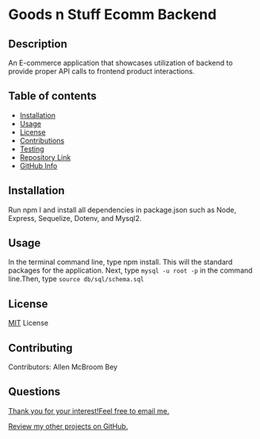 # Goods n Stuff Ecomm Backend

## Description
An E-commerce application that showcases utilization of backend to provide proper API calls to frontend product interactions.


## Table of contents
  - [Installation](#Installation)
  - [Usage](#Usage)
  - [License](#License)
  - [Contributions](#Contributions)
  - [Testing](#Testing)
  - [Repository Link](#Repository)
  - [GitHub Info](#GitHub) 
  ## Installation
Run npm I and install all dependencies in package.json such as Node, Express, Sequelize, Dotenv, and Mysql2.

## Usage
In the terminal command line, type npm install. This will
the standard packages for the application. Next, type `mysql -u root -p` in the command line.Then, type `source db/sql/schema.sql`

## License
[MIT](https://opensource.org/licenses/MIT) License

## Contributing
Contributors: Allen McBroom Bey

## Questions
[Thank you for your interest!Feel free to email me.](mailto:almcbroombey@email.com)

[Review my other projects on GitHub.](https://www.github.com/AllenM03)
